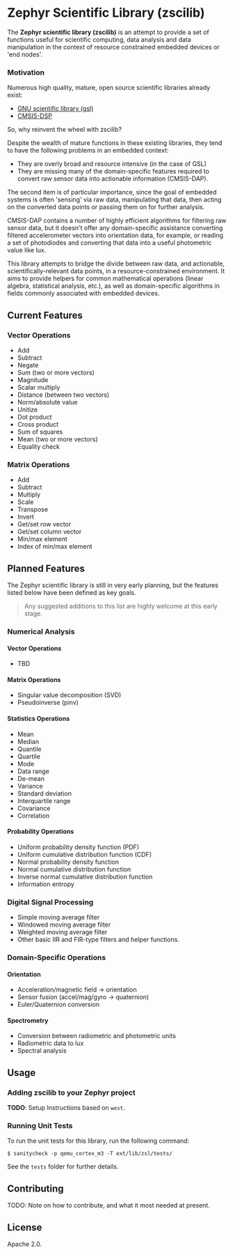 # Zephyr Scientific Library (zscilib)

The **Zephyr scientific library (zscilib)** is an attempt to provide a set of functions
useful for scientific computing, data analysis and data manipulation in the
context of resource constrained embedded devices or 'end nodes'.

### Motivation

Numerous high quality, mature, open source scientific libraries already exist:

- [GNU scientific library (gsl)](https://www.gnu.org/software/gsl/)
- [CMSIS-DSP](http://www.keil.com/pack/doc/CMSIS/DSP/html/index.html)

So, why reinvent the wheel with zscilib?

Despite the wealth of mature functions in these existing libraries, they tend
to have the following problems in an embedded context:

- They are overly broad and resource intensive (in the case of GSL)
- They are missing many of the domain-specific features required to convert
  raw sensor data into actionable information (CMSIS-DAP).

The second item is of particular importance, since the goal of embedded systems
is often 'sensing' via raw data, manipulating that data, then acting on the
converted data points or passing them on for further analysis.

CMSIS-DAP contains a number of highly efficient algorithms for filtering
raw sensor data, but it doesn't offer any domain-specific assistance converting
filtered accelerometer vectors into orientation data, for example, or reading
a set of photodiodes and converting that data into a useful photometric value
like lux.

This library attempts to bridge the divide between raw data, and actionable,
scientifically-relevant data points, in a resource-constrained environment.
It aims to provide helpers for common mathematical operations (linear algebra,
statistical analysis, etc.), as well as domain-specific algorithms in fields
commonly associated with embedded devices.

## Current Features

### Vector Operations

- Add
- Subtract
- Negate
- Sum (two or more vectors)
- Magnitude
- Scalar multiply
- Distance (between two vectors)
- Norm/absolute value
- Unitize
- Dot product
- Cross product
- Sum of squares
- Mean (two or more vectors)
- Equality check

### Matrix Operations

- Add
- Subtract
- Multiply
- Scale
- Transpose
- Invert
- Get/set row vector
- Get/set column vector
- Min/max element
- Index of min/max element

## Planned Features

The Zephyr scientific library is still in very early planning, but the
features listed below have been defined as key goals.

> Any suggested additions to this list are highly welcome at this early stage.

### Numerical Analysis

#### Vector Operations

- TBD

#### Matrix Operations

- Singular value decomposition (SVD)
- Pseudoinverse (pinv)

#### Statistics Operations

- Mean
- Median
- Quantile
- Quartile
- Mode
- Data range
- De-mean
- Variance
- Standard deviation
- Interquartile range
- Covariance
- Correlation

#### Probability Operations

- Uniform probability density function (PDF)
- Uniform cumulative distribution function (CDF)
- Normal probability density function
- Normal cumulative distribution function
- Inverse normal cumulative distribution function
- Information entropy

### Digital Signal Processing

- Simple moving average filter
- Windowed moving average filter
- Weighted moving average filter
- Other basic IIR and FIR-type filters and helper functions.

### Domain-Specific Operations

#### Orientation

- Acceleration/magnetic field -> orientation
- Sensor fusion (accel/mag/gyro -> quaternion)
- Euler/Quaternion conversion

#### Spectrometry

- Conversion between radiometric and photometric units
- Radiometric data to lux
- Spectral analysis

## Usage

### Adding zscilib to your Zephyr project

**TODO**: Setup Instructions based on `west`.

### Running Unit Tests

To run the unit tests for this library, run the following command:

```
$ sanitycheck -p qemu_cortex_m3 -T ext/lib/zsl/tests/
```

See the `tests` folder for further details.

## Contributing

TODO: Note on how to contribute, and what it most needed at present.

## License

Apache 2.0.
